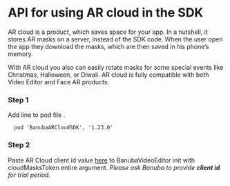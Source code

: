 # API for using AR cloud in the SDK

AR cloud is a product, which saves space for your app. In a nutshell, it stores AR masks on a server, instead of the SDK code. When the user open the app they download the masks, which are then saved in his phone’s memory.  

With AR cloud you also can easily rotate masks for some special events like Christmas, Halloween, or Diwali.
AR cloud is fully compatible with both Video Editor and Face AR products.

### Step 1

Add line to pod file .  

```
  pod 'BanubaARCloudSDK', '1.23.0'
```

### Step 2

Paste AR Cloud client id value [here](https://github.com/Banuba/ve-sdk-ios-integration-sample/blob/a2ea45e31d45d41ca82cf5035238bf027cc7a745/Example/Example/ViewController.swift#L31) to BanubaVideoEditor init with cloudMasksToken entire argument.
*Please ask Banuba to provide **client id** for trial period.*
